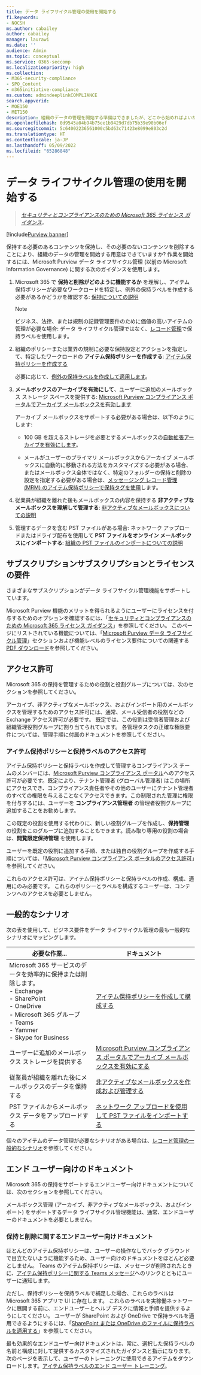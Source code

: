 ```yaml
---
title: データ ライフサイクル管理の使用を開始する
f1.keywords:
- NOCSH
ms.author: cabailey
author: cabailey
manager: laurawi
ms.date: ''
audience: Admin
ms.topic: conceptual
ms.service: O365-seccomp
ms.localizationpriority: high
ms.collection:
- M365-security-compliance
- SPO_Content
- m365initiative-compliance
ms.custom: admindeeplinkCOMPLIANCE
search.appverid:
- MOE150
- MET150
description: 組織のデータの管理を開始する準備はできましたが、どこから始めればよいかわからないでしょうか。開始するには、いくつかの規範的なガイダンスをお読みください。
ms.openlocfilehash: 0d9545a04b94b75ee1b9429d7db75b39e90b06ef
ms.sourcegitcommit: 5c64002236561000c5bd63c71423e8099e803c2d
ms.translationtype: HT
ms.contentlocale: ja-JP
ms.lasthandoff: 05/09/2022
ms.locfileid: "65286848"
---
```

# <a name="get-started-with-data-lifecycle-management"></a>データ ライフサイクル管理の使用を開始する

>*[セキュリティとコンプライアンスのための Microsoft 365 ライセンス ガイダンス](/office365/servicedescriptions/microsoft-365-service-descriptions/microsoft-365-tenantlevel-services-licensing-guidance/microsoft-365-security-compliance-licensing-guidance)。*

[!include[Purview banner](../includes/purview-rebrand-banner.md)]

保持する必要のあるコンテンツを保持し、その必要のないコンテンツを削除することにより、組織のデータの管理を開始する用意はできていますか? 作業を開始するには、Microsoft Purview データ ライフサイクル管理 (以前の Microsoft Information Governance) に関する次のガイダンスを使用します。

1. Microsoft 365 で **保持と削除がどのように機能するか** を理解し、アイテム保持ポリシーが必要なワークロードを特定し、例外の保持ラベルを作成する必要があるかどうかを確認する: [保持についての説明](retention.md)
    
    > [!NOTE]
    > ビジネス、法律、または規制の記録管理要件のために価値の高いアイテムの管理が必要な場合: データ ライフサイクル管理ではなく、[レコード管理](records-management.md)で保持ラベルを使用します。

2. 組織のポリシーまたは業界の規制に必要な保持設定とアクションを指定して、特定したワークロードの **アイテム保持ポリシーを作成する**: [アイテム保持ポリシーを作成する](create-retention-policies.md)
    
    必要に応じて、[例外の保持ラベルを作成して適用します](create-retention-labels-information-governance.md)。

3. **メールボックスのアーカイブを有効にして**、ユーザーに追加のメールボックス ストレージ スペースを提供する: [Microsoft Purview コンプライアンス ポータルでアーカイブ メールボックスを有効します](enable-archive-mailboxes.md)
    
    アーカイブ メールボックスをサポートする必要がある場合は、以下のようにします:
    
    - 100 GB を超えるストレージを必要とするメールボックスの[自動拡張アーカイブを有効にします](enable-autoexpanding-archiving.md)。
    
    - メールがユーザーのプライマリ メールボックスからアーカイブ メールボックスに自動的に移動される方法をカスタマイズする必要がある場合、またはメールボックス全体ではなく、特定のフォルダーの保持と削除の設定を指定する必要がある場合は、[メッセージング レコード管理 (MRM) のアイテム保持ポリシーで保持タグを使用](set-up-an-archive-and-deletion-policy-for-mailboxes.md)します。

4. 従業員が組織を離れた後もメールボックスの内容を保持する **非アクティブなメールボックスを理解して管理する**: [非アクティブなメールボックスについての説明](inactive-mailboxes-in-office-365.md)

5. 管理するデータを含む PST ファイルがある場合: ネットワーク アップロードまたはドライブ配布を使用して **PST ファイルをオンライン メールボックスにインポートする**: [組織の PST ファイルのインポートについての説明](importing-pst-files-to-office-365.md)

## <a name="subscription-and-licensing-requirements"></a>サブスクリプションサブスクリプションとライセンスの要件

さまざまなサブスクリプションがデータ ライフサイクル管理機能をサポートしています。

Microsoft Purview 機能のメリットを得られるようにユーザーにライセンスを付与するためのオプションを確認するには、「[セキュリティとコンプライアンスのための Microsoft 365 ライセンス ガイダンス](/office365/servicedescriptions/microsoft-365-service-descriptions/microsoft-365-tenantlevel-services-licensing-guidance/microsoft-365-security-compliance-licensing-guidance)」を参照してください。 このページにリストされている機能については、「[Microsoft Purview データ ライフサイクル管理](/office365/servicedescriptions/microsoft-365-service-descriptions/microsoft-365-tenantlevel-services-licensing-guidance/microsoft-365-security-compliance-licensing-guidance#microsoft-purview-data-lifecycle-management)」セクションおよび機能レベルのライセンス要件についての関連する [PDF ダウンロード](https://go.microsoft.com/fwlink/?linkid=2139145)を参照してください。

## <a name="permissions"></a>アクセス許可

Microsoft 365 の保持を管理するための役割と役割グループについては、次のセクションを参照してください。

アーカイブ、非アクティブなメールボックス、およびインポート用のメールボックスを管理するためのアクセス許可には、通常、メール受信者の役割などの Exchange アクセス許可が必要です。 既定では、この役割は受信者管理および組織管理役割グループに割り当てられています。 各管理タスクの正確な権限要件については、管理手順に付属のドキュメントを参照してください。

### <a name="permissions-for-retention-policies-and-retention-labels"></a>アイテム保持ポリシーと保持ラベルのアクセス許可

アイテム保持ポリシーと保持ラベルを作成して管理するコンプライアンス チームのメンバーには、<a href="https://go.microsoft.com/fwlink/p/?linkid=2077149" target="_blank">Microsoft Purview コンプライアンス ポータル</a>へのアクセス許可が必要です。既定により、テナント管理者 (グローバル管理者) はこの場所にアクセスでき、コンプライアンス責任者やその他のユーザーにテナント管理者のすべての権限を与えることなくアクセスできます。この制限された管理に権限を付与するには、ユーザーを **コンプライアンス管理者** の管理者役割グループに追加することをお勧めします。

この既定の役割を使用する代わりに、新しい役割グループを作成し、**保持管理** の役割をこのグループに追加することもできます。読み取り専用の役割の場合は、**閲覧限定保持管理** を使用します。 

ユーザーを既定の役割に追加する手順、または独自の役割グループを作成する手順については、「[Microsoft Purview コンプライアンス ポータルのアクセス許可](microsoft-365-compliance-center-permissions.md)」を参照してください。

これらのアクセス許可は、アイテム保持ポリシーと保持ラベルの作成、構成、適用にのみ必要です。 これらのポリシーとラベルを構成するユーザーは、コンテンツへのアクセスを必要としません。

## <a name="common-scenarios"></a>一般的なシナリオ

次の表を使用して、ビジネス要件をデータ ライフサイクル管理の最も一般的なシナリオにマッピングします。

|必要な作業...|ドキュメント|
|----------------|---------------|
|Microsoft 365 サービスのデータを効率的に保持または削除します。 <br />-  Exchange  <br />- SharePoint  <br />- OneDrive  <br />- Microsoft 365 グループ <br />- Teams <br />- Yammer <br />- Skype for Business |[アイテム保持ポリシーを作成して構成する](create-retention-policies.md)|
|ユーザーに追加のメールボックス ストレージを提供する |[Microsoft Purview コンプライアンス ポータルでアーカイブ メールボックスを有効にする](enable-archive-mailboxes.md)|
|従業員が組織を離れた後にメールボックスのデータを保持する |[非アクティブなメールボックスを作成および管理する](create-and-manage-inactive-mailboxes.md)|
|PST ファイルからメールボックス データをアップロードする |[ネットワーク アップロードを使用して PST ファイルをインポートする](use-network-upload-to-import-pst-files.md)|


個々のアイテムのデータ管理が必要なシナリオがある場合は、[レコード管理の一般的なシナリオ](get-started-with-records-management.md#common-scenarios)を参照してください。 

## <a name="end-user-documentation"></a>エンド ユーザー向けのドキュメント

Microsoft 365 の保持をサポートするエンドユーザー向けドキュメントについては、次のセクションを参照してください。

メールボックス管理 (アーカイブ、非アクティブなメールボックス、およびインポート) をサポートするデータ ライフサイクル管理機能は、通常、エンドユーザーのドキュメントを必要としません。

### <a name="end-user-documentation-for-retention-and-deletion"></a>保持と削除に関するエンドユーザー向けドキュメント

ほとんどのアイテム保持ポリシーは、ユーザーの操作なしでバック グラウンドで目立たないように機能するため、ユーザー向けのドキュメントをほとんど必要としません。 Teams のアイテム保持ポリシーは、メッセージが削除されたときに、[アイテム保持ポリシーに関する Teams メッセージ](https://support.microsoft.com/office/teams-messages-about-retention-policies-c151fa2f-1558-4cf9-8e51-854e925b483b)へのリンクとともにユーザーに通知します。

ただし、保持ポリシーを保持ラベルで補足した場合、これらのラベルは Microsoft 365 アプリで UI に存在します。 これらのラベルを実稼働ネットワークに展開する前に、エンドユーザーとヘルプ デスクに情報と手順を提供するようにしてください。 ユーザーが SharePoint および OneDrive で保持ラベルを適用できるようにするには、「[SharePoint または OneDrive のファイルに保持ラベルを適用する](https://support.microsoft.com/office/apply-retention-labels-to-files-in-sharepoint-or-onedrive-11a6835b-ec9f-40db-8aca-6f5ef18132df)」を参照してください。

最も効果的なエンドユーザー向けドキュメントは、常に、選択した保持ラベルの名前と構成に対して提供するカスタマイズされたガイダンスと指示になります。 次のページを表示して、ユーザーのトレーニングに使用できるアイテムをダウンロードします。[アイテム保持ラベルのエンド ユーザー トレーニング](https://microsoft.github.io/ComplianceCxE/enduser/retention/)。

